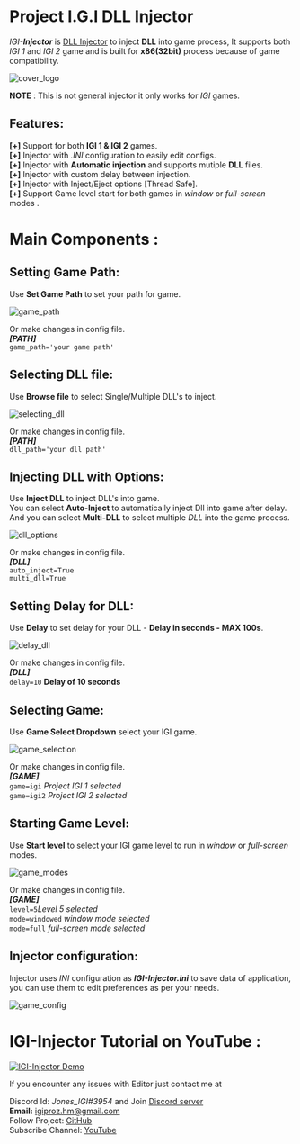 # Project I.G.I DLL Injector
_IGI-**Injector**_ is [DLL Injector](https://en.wikipedia.org/wiki/DLL_injection) to inject **DLL** into game process, It supports both _IGI 1_ and _IGI 2_ game and is built for **x86(32bit)** process because of game compatibility.

![cover_logo](https://github.com/haseeb-heaven/IGI-Injector/blob/master/IGI-Injector/resources/injector_main.png?raw=true "")

**NOTE** : This is not general injector it only works for _IGI_ games.
 
## Features: <br/>
**[+]** Support for both **IGI 1 & IGI 2** games.<br/>
**[+]** Injector with _.INI_ configuration to easily edit configs.<br/>
**[+]** Injector with **Automatic injection** and supports mutiple **DLL** files.<br/>
**[+]** Injector with custom delay between injection.<br/>
**[+]** Injector with Inject/Eject options [Thread Safe].<br/>
**[+]** Support Game level start for both games in _window_ or _full-screen_ modes .<br/>

# Main Components :

## Setting Game Path: 

Use  **Set Game Path** to set your path for game.

![game_path](https://github.com/haseeb-heaven/IGI-Injector/blob/master/IGI-Injector/resources/setting_game_path.png?raw=true "")

Or make changes in config file.</br>
_**[PATH]**_</br>
`game_path='your game path' `

## Selecting DLL file: 

Use  **Browse file** to select Single/Multiple DLL's to inject.

![selecting_dll](https://github.com/haseeb-heaven/IGI-Injector/blob/master/IGI-Injector/resources/selecting_dll.png?raw=true "")

Or make changes in config file.</br>
_**[PATH]**_</br>
`dll_path='your dll path' `

## Injecting DLL with Options: 

Use  **Inject DLL** to inject DLL's into game.<br/>
You can select **Auto-Inject** to automatically inject Dll into game after delay.<br/>
And you can select **Multi-DLL** to select multiple _DLL_ into the game process.<br/>

![dll_options](https://github.com/haseeb-heaven/IGI-Injector/blob/master/IGI-Injector/resources/dll_options.png?raw=true "")

Or make changes in config file.</br>
_**[DLL]**_</br>
`auto_inject=True`<br/>
`multi_dll=True`


## Setting Delay for DLL: 

Use  **Delay** to set delay for your DLL - **Delay in seconds - MAX 100s**.

![delay_dll](https://github.com/haseeb-heaven/IGI-Injector/blob/master/IGI-Injector/resources/delay_dll.png?raw=true "")

Or make changes in config file.</br>
_**[DLL]**_</br>
`delay=10` **Delay of 10 seconds**


## Selecting Game: 

Use  **Game Select Dropdown** select your IGI game.

![game_selection](https://github.com/haseeb-heaven/IGI-Injector/blob/master/IGI-Injector/resources/game_selection.png?raw=true "")

Or make changes in config file.</br>
_**[GAME]**_</br>
`game=igi` _Project IGI 1 selected_</br>
`game=igi2` _Project IGI 2 selected_</br>

## Starting Game Level: 

Use  **Start level** to select your IGI game level to run in _window_ or _full-screen_ modes.

![game_modes](https://github.com/haseeb-heaven/IGI-Injector/blob/master/IGI-Injector/resources/game_modes.png?raw=true "")

Or make changes in config file.</br>
_**[GAME]**_</br>
`level=5`_Level 5 selected_</br>
`mode=windowed` _window mode selected_</br>
`mode=full` _full-screen mode selected_</br>

## Injector configuration: 
Injector uses _INI_ configuration as **_IGI-Injector.ini_** to save data of application, you can use them to edit preferences as per your needs.

![game_config](https://github.com/haseeb-heaven/IGI-Injector/blob/master/IGI-Injector/resources/game_config.png?raw=true "")

# IGI-Injector Tutorial on YouTube :
[![IGI-Injector Demo](https://img.youtube.com/vi/JWqiNjbk7D4/0.jpg)](https://www.youtube.com/watch?v=JWqiNjbk7D4)

If you encounter any issues with Editor just contact me at</br>

Discord Id: _Jones_IGI#3954_ and Join [Discord server](https://discord.gg/AyVDW7kE6V)</br>
**Email:** igiproz.hm@gmail.com</br>
Follow Project: [GitHub](https://github.com/IGI-Research-Devs/)</br>
Subscribe Channel: [YouTube](https://www.youtube.com/channel/UChGryl0a0dii81NfDZ12LwA/)</br>
